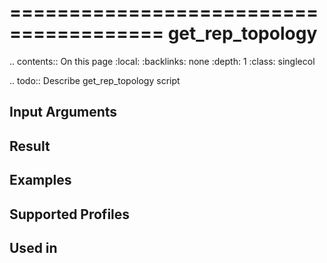 

=======================================
get_rep_topology
=======================================

.. contents:: On this page
    :local:
    :backlinks: none
    :depth: 1
    :class: singlecol

.. todo::
    Describe get_rep_topology script

Input Arguments
---------------

Result
------

Examples
--------

Supported Profiles
------------------

Used in
-------

